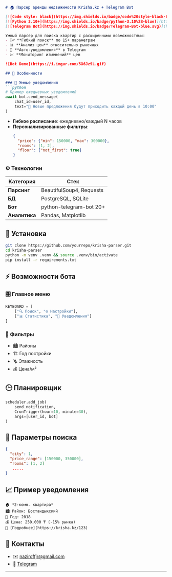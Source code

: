 ```markdown
# 🏠 Парсер аренды недвижимости Krisha.kz + Telegram Bot

[![Code style: black](https://img.shields.io/badge/code%20style-black-000000.svg)](https://github.com/psf/black)
[![Python 3.10+](https://img.shields.io/badge/python-3.10%2B-blue)](https://www.python.org/)
[![Telegram Bot](https://img.shields.io/badge/Telegram-Bot-blue.svg)](https://core.telegram.org/bots)

Умный парсер для поиска квартир с расширенными возможностями:
- 🕵️‍♂️ **Гибкий поиск** по 15+ параметрам
- 📊 **Анализ цен** относительно рыночных
- 🔔 **Авто-уведомления** в Telegram
- 📈 **Мониторинг изменений** цен

![Bot Demo](https://i.imgur.com/5X6Jz9L.gif)

## 🌟 Особенности

### 🤖 Умные уведомления
```python
# Пример ежедневных уведомлений
await bot.send_message(
    chat_id=user_id,
    text="🔔 Новые предложения будут приходить каждый день в 10:00"
)
```
- **Гибкое расписание**: ежедневно/каждый N часов
- **Персонализированные фильтры**:
  ```json
  {
    "price": {"min": 150000, "max": 300000},
    "rooms": [1, 2],
    "floor": {"not_first": true}
  }
  ```

### ⚙️ Технологии
| Категория       | Стек                     |
|-----------------|--------------------------|
| **Парсинг**     | BeautifulSoup4, Requests |
| **БД**          | PostgreSQL, SQLite       |
| **Бот**         | python-telegram-bot 20+  |
| **Аналитика**   | Pandas, Matplotlib       |

## 🚀 Установка
```bash
git clone https://github.com/yourrepo/krisha-parser.git
cd krisha-parser
python -m venv .venv && source .venv/bin/activate
pip install -r requirements.txt
```

## ⚡ Возможности бота

### 🎛 Главное меню
```python
KEYBOARD = [
    ["🔍 Поиск", "⚙️ Настройки"],
    ["📊 Статистика", "🔔 Уведомления"]
]
```

### 🔧 Фильтры
- 🏙 Районы
- 🏗 Год постройки
- 🪜 Этажность
- 💰 Цена/м²

## 🕒 Планировщик
```python
scheduler.add_job(
    send_notification,
    CronTrigger(hour=10, minute=30),
    args=[user_id, bot]
)
```

## 📄 Параметры поиска
```json
{
  "city": 1,
  "price_range": [150000, 350000],
  "rooms": [1, 2]
   .....
}
```

## 📈 Пример уведомления
```
🏠 *2-комн. квартира*  
🏙️ Район: Бостандыкский  
🏢 Год: 2018  
💰 Цена: 250,000 ₸ (-15% рынка)  
🔗 [Подробнее](https://krisha.kz/123)
```

## 📮 Контакты
- ✉️ [naziroffjr@gmail.com](mailto:naziroffjr@gmail.com)
- 📱 [Telegram](https://t.me/NJR_Ilhom)

---
